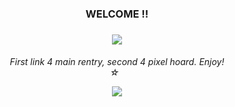 ### <p align="center"> WELCOME !!
### <p align="center"> <img src="https://64.media.tumblr.com/d313fb3c745e094ca8c2634e95c233cf/3d763b6dd75dfce7-5d/s400x600/df680baae7460555e05d119da2747666ee492613.pnj"> <br/>
<h6 p align="center"> First link 4 main rentry, second 4 pixel hoard. Enjoy! <br/>
  ☆‎ ‎ ‎
<p align="center"> <img src="https://64.media.tumblr.com/2bda5ac8301373a09db6d68d672cc0ad/089cff58b040ad2a-49/s250x400/565b6e825ba6f9fa073c33411e2f6b742cf4cdfa.gifv">
